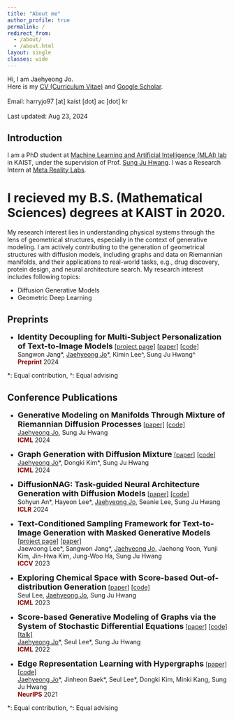 ```yaml
---
title: "About me"
author_profile: true
permalink: /
redirect_from:
  - /about/
  - /about.html
layout: single
classes: wide
---
```

Hi, I am Jaehyeong Jo. <br>
Here is my [CV (Curriculum Vitae)](https://drive.google.com/file/d/1fmP08RzZyES5cVbR0PRzmOpgkYtwvv-6/view?usp=sharing) and [Google Scholar](https://scholar.google.com/citations?user=sB2n9ncAAAAJ&hl=ko&oi=ao). <br>
<br>
Email: harryjo97 [at] kaist [dot] ac [dot] kr <br>
<br>
Last updated: Aug 23, 2024


## Introduction
<!-- <span style="color:darkred">Introduction</span> -->
I am a PhD student at [Machine Learning and Artificial Intelligence (MLAI) lab](https://www.mlai-kaist.com/) in KAIST, under the supervision of Prof. [Sung Ju Hwang](http://www.sungjuhwang.com/). I was a Research Intern at [Meta Reality Labs](https://about.meta.com/realitylabs/).
# I recieved my B.S. (Mathematical Sciences) degrees at KAIST in 2020.

My research interest lies in understanding physical systems through the lens of geometrical structures, especially in the context of generative modeling. I am actively contributing to the generation of geometrical structures with diffusion models, including graphs and data on Riemannian manifolds, and their applications to real-world tasks, e.g., drug discovery, protein design, and neural architecture search. My research interest includes following topics:
- Diffusion Generative Models
- Geometric Deep Learning

## Preprints 
- <font size="4"><b>Identity Decoupling for Multi-Subject Personalization of Text-to-Image Models</b></font> [[project page]](https://mudi-t2i.github.io/) [[paper]](https://arxiv.org/abs/2404.04243) [[code]](https://github.com/agwmon/MuDI) <br>
&#x200B;Sangwon Jang\*, <U>Jaehyeong Jo</U>\*, Kimin Lee^, Sung Ju Hwang^ <br>
<span style="color:darkred">**Preprint**</span> 2024

\*: Equal contribution, ^: Equal advising

## Conference Publications
- <font size="4"><b>Generative Modeling on Manifolds Through Mixture of Riemannian Diffusion Processes</b></font> [[paper]](https://arxiv.org/abs/2310.07216) [[code]](https://github.com/harryjo97/riemannian-diffusion-mixture/) <br>
&#x200B;<U>Jaehyeong Jo</U>, Sung Ju Hwang <br>
<span style="color:darkred">**ICML**</span> 2024

- <font size="4"><b>Graph Generation with Diffusion Mixture</b></font> [[paper]](https://arxiv.org/abs/2302.03596) [[code]](https://github.com/harryjo97/DruM/) <br>
&#x200B;<U>Jaehyeong Jo</U>\*, Dongki Kim\*, Sung Ju Hwang <br>
<span style="color:darkred">**ICML**</span> 2024

- <font size="4"><b>DiffusionNAG: Task-guided Neural Architecture Generation with Diffusion Models</b></font> [[paper]](https://arxiv.org/abs/2305.16943) [[code]](https://github.com/CownowAn/DiffusionNAG) <br>
Sohyun An\*, Hayeon Lee\*, <U>Jaehyeong Jo</U>, Seanie Lee, Sung Ju Hwang <br>
<span style="color:darkred">**ICLR**</span> 2024

- <font size="4"><b>Text-Conditioned Sampling Framework for Text-to-Image Generation with Masked Generative Models</b></font> [[project page]](https://hello3196.github.io/TCTS_FAS/) [[paper]](https://arxiv.org/abs/2304.01515) <br>
Jaewoong Lee\*, Sangwon Jang\*, <U>Jaehyeong Jo</U>, Jaehong Yoon, Yunji Kim, Jin-Hwa Kim, Jung-Woo Ha, Sung Ju Hwang <br>
<span style="color:darkred">**ICCV**</span> 2023

- <font size="4"><b>Exploring Chemical Space with Score-based Out-of-distribution Generation</b></font> [[paper]](https://arxiv.org/abs/2206.07632) [[code]](https://github.com/SeulLee05/MOOD) <br>
Seul Lee, <U>Jaehyeong Jo</U>, Sung Ju Hwang <br>
<span style="color:darkred">**ICML**</span> 2023

- <font size="4"><b>Score-based Generative Modeling of Graphs via the System of Stochastic Differential Equations</b></font> [[paper]](https://arxiv.org/abs/2202.02514) [[code]](https://github.com/harryjo97/GDSS) [[talk]](https://www.youtube.com/watch?v=UdZ4IL3ESAI&t=2668s) <br>
&#x200B;<U>Jaehyeong Jo</U>\*, Seul Lee\*, Sung Ju Hwang <br>
<span style="color:darkred">**ICML**</span> 2022

- <font size="4"><b>Edge Representation Learning with Hypergraphs</b></font> [[paper]](https://arxiv.org/abs/2106.15845) [[code]](https://github.com/harryjo97/EHGNN) <br>
&#x200B;<U>Jaehyeong Jo</U>\*, Jinheon Baek\*, Seul Lee\*, Dongki Kim, Minki Kang, Sung Ju Hwang <br>
<span style="color:darkred">**NeurIPS**</span> 2021

\*: Equal contribution, ^: Equal advising

